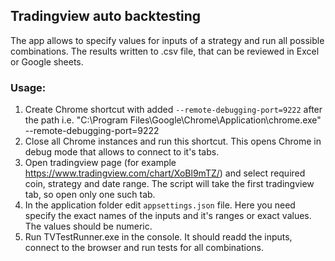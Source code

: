 ## Tradingview auto backtesting
The app allows to specify values for inputs of a strategy and run all possible combinations.
The results written to .csv file, that can be reviewed in Excel or Google sheets.

### Usage:
1. Create Chrome shortcut with added  `--remote-debugging-port=9222` after the path
    i.e. "C:\Program Files\Google\Chrome\Application\chrome.exe" --remote-debugging-port=9222
2. Close all Chrome instances and run this shortcut. This opens Chrome in debug mode that allows to connect to it's tabs. 
3. Open tradingview page (for example https://www.tradingview.com/chart/XoBl9mTZ/) and select required coin, strategy and date range. The script will take the first tradingview tab, so open only one such tab.
4. In the application folder edit `appsettings.json` file. Here you need specify the exact names of the inputs and it's ranges or exact values. The values should be numeric.
5. Run TVTestRunner.exe in the console. It should readd the inputs, connect to the browser and run tests for all combinations. 